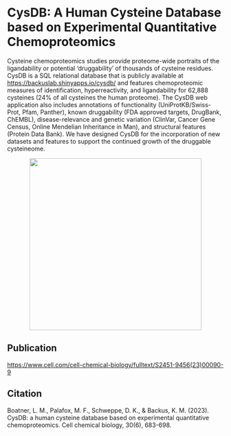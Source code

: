 # CysDB: A Human Cysteine Database based on Experimental Quantitative Chemoproteomics

Cysteine chemoproteomics studies provide proteome-wide portraits of the ligandability or potential ‘druggability’ of thousands of cysteine residues. CysDB is a SQL relational database that is publicly available at https://backuslab.shinyapps.io/cysdb/ and features chemoproteomic measures of identification, hyperreactivity, and ligandability for 62,888 cysteines (24% of all cysteines the human proteome). The CysDB web application also includes annotations of functionality (UniProtKB/Swiss-Prot, Pfam, Panther), known druggability (FDA approved targets, DrugBank, ChEMBL), disease-relevance and genetic variation (ClinVar, Cancer Gene Census, Online Mendelian Inheritance in Man), and structural features (Protein Data Bank). We have designed CysDB for the incorporation of new datasets and features to support the continued growth of the druggable cysteineome.

<p align="center">
  <img height=400 src="https://github.com/user-attachments/assets/170d7b2e-9757-43b6-afd9-172d42dc1e10">
</p>

## Publication
https://www.cell.com/cell-chemical-biology/fulltext/S2451-9456(23)00090-9

## Citation
Boatner, L. M., Palafox, M. F., Schweppe, D. K., & Backus, K. M. (2023). CysDB: a human cysteine database based on experimental quantitative chemoproteomics. Cell chemical biology, 30(6), 683-698.
